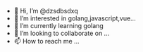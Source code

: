 - 👋 Hi, I’m @dzsdbsdxq
- 👀 I’m interested in golang,javascript,vue...
- 🌱 I’m currently learning golang
- 💞️ I’m looking to collaborate on ...
- 📫 How to reach me ...

<!---
dzsdbsdxq/dzsdbsdxq is a ✨ special ✨ repository because its `README.md` (this file) appears on your GitHub profile.
You can click the Preview link to take a look at your changes.
--->
